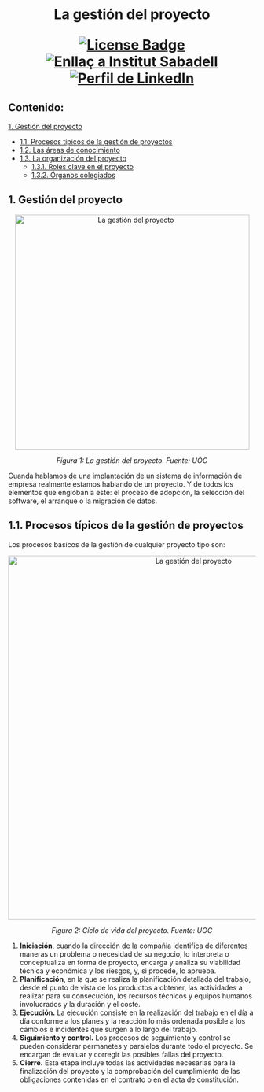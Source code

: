 <h1 align="center">La gestión del proyecto
<div align="center">

<a href="https://github.com/victordomgs/Teoria-de-sistemas-i-computacion/blob/main/LICENSE"><img src="https://img.shields.io/github/license/abhisheknaiidu/awesome-github-profile-readme?color=2b9348" alt="License Badge"/></a>
<a href="https://agora.xtec.cat/ies-sabadell/"><img src="https://img.shields.io/badge/Institut%20Sabadell-Centre-%23FFD700" alt="Enllaç a Institut Sabadell"/></a>
<a href="https://www.linkedin.com/in/v%C3%ADctor-garc%C3%ADa-saiz-/"><img src="https://img.shields.io/badge/LinkedIn-Perfil-%230077B5" alt="Perfil de LinkedIn"/></a>
</a>



</div>

## Contenido:
[1. Gestión del proyecto](#1-gestión-del-proyecto)  
  - [1.1. Procesos típicos de la gestión de proyectos](#11-procesos-típicos-de-la-gestión-de-proyectos)
  - [1.2. Las áreas de conocimiento](#12-las-áreas-de-conocimiento)
  - [1.3. La organización del proyecto](#13-la-organización-del-proyecto)
      - [1.3.1. Roles clave en el proyecto](#131-roles-clave-en-el-proyecto)
      - [1.3.2. Órganos colegiados](#132-órganos-colegiados)

## 1. Gestión del proyecto

  <div style="text-align: center;">
    <img src="https://github.com/victordomgs/Teoria-de-sistemas-i-computacion/blob/main/images/Figura%201.%20La%20gesti%C3%B3n%20del%20proyecto.png" alt="La gestión del proyecto" width="477" height="auto"/>
    <p><em>Figura 1: La gestión del proyecto. Fuente: UOC</em></p>
  </div>

Cuanda hablamos de una implantación de un sistema de información de empresa realmente estamos hablando de un proyecto. Y de todos los elementos que engloban a este: el proceso de adopción, la selección del software, el arranque o la migración de datos. 

## 1.1. Procesos típicos de la gestión de proyectos

Los procesos básicos de la gestión de cualquier proyecto tipo son: 

  <div style="text-align: center;">
    <img src="https://github.com/victordomgs/Teoria-de-sistemas-i-computacion/blob/main/images/Figura%202.%20La%20gesti%C3%B3n%20del%20proyecto.png" alt="La gestión del proyecto" width="739" height="auto"/>
    <p><em>Figura 2: Cíclo de vida del proyecto. Fuente: UOC</em></p>
  </div>

1) **Iniciación**, cuando la dirección de la compañia identifica de diferentes maneras un problema o necesidad de su negocio, lo interpreta o conceptualiza en forma de proyecto, encarga y analiza su viabilidad técnica y económica y los riesgos, y, si procede, lo aprueba. 
2) **Planificación**, en la que se realiza la planificación detallada del trabajo, desde el punto de vista de los productos a obtener, las actividades a realizar para su consecución, los recursos técnicos y equipos humanos involucrados y la duración y el coste.
3) **Ejecución.** La ejecución consiste en la realización del trabajo en el día a día conforme a los planes y la reacción lo más ordenada posible a los cambios e incidentes que surgen a lo largo del trabajo.
4) **Siguimiento y control.** Los procesos de seguimiento y control se pueden considerar permanetes y paralelos durante todo el proyecto. Se encargan de evaluar y corregir las posibles fallas del proyecto.
5) **Cierre.** Esta etapa incluye todas las actividades necesarias para la finalización del proyecto y la comprobación del cumplimiento de las obligaciones contenidas en el contrato o en el acta de constitución.
